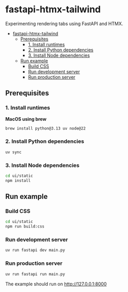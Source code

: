 # fastapi-htmx-tailwind

Experimenting rendering tabs using FastAPI and HTMX.

<!-- TOC -->
* [fastapi-htmx-tailwind](#fastapi-htmx-tailwind)
  * [Prerequisites](#prerequisites)
    * [1. Install runtimes](#1-install-runtimes)
    * [2. Install Python dependencies](#2-install-python-dependencies)
    * [3. Install Node dependencies](#3-install-node-dependencies)
  * [Run example](#run-example)
    * [Build CSS](#build-css)
    * [Run development server](#run-development-server)
    * [Run production server](#run-production-server)
<!-- TOC -->

## Prerequisites

### 1. Install runtimes

**MacOS using brew**

```bash
brew install python@3.13 uv node@22
```

### 2. Install Python dependencies

```bash
uv sync
```

### 3. Install Node dependencies

```bash
cd ui/static
npm install
```

## Run example

### Build CSS

```bash
cd ui/static
npm run build:css
```

### Run development server

```bash
uv run fastapi dev main.py
```

### Run production server

```bash
uv run fastapi run main.py
```

The example should run on http://127.0.0.1:8000
